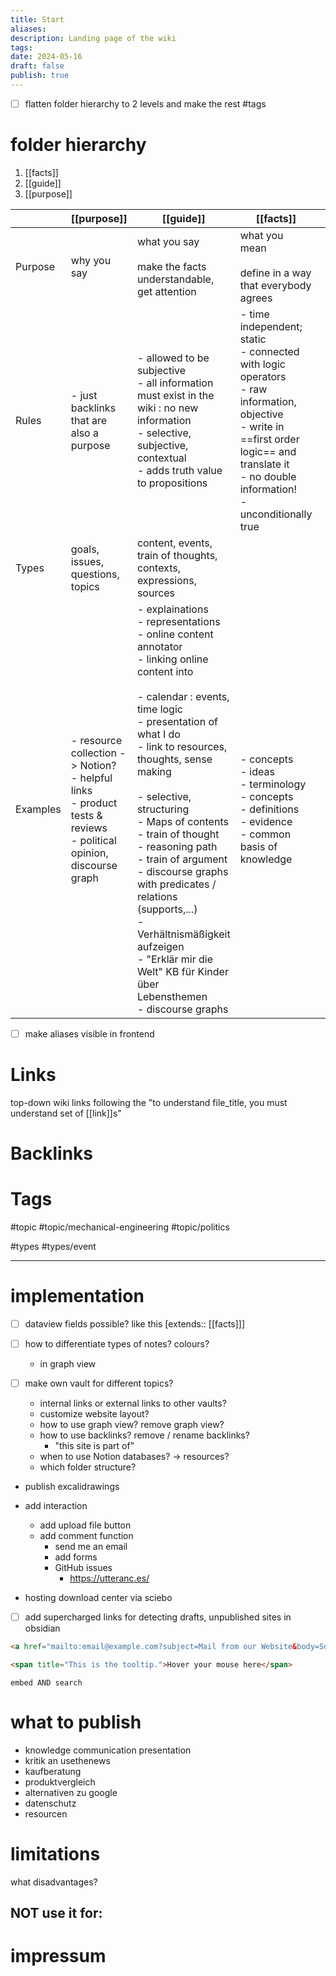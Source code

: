 ```yaml
---
title: Start
aliases: 
description: Landing page of the wiki
tags: 
date: 2024-05-16
draft: false
publish: true
---
```


- [ ] flatten folder hierarchy to 2 levels and make the rest #tags

# folder hierarchy
1. [[facts]]
2. [[guide]]
3. [[purpose]]

|          | [[purpose]]                                                                                                                      | [[guide]]                                                                                                                                                                                                                                                                                                                                                                                                                                                                                                                                               | [[facts]]                                                                                                                                                                                                 |     |
| -------- | -------------------------------------------------------------------------------------------------------------------------------- | ------------------------------------------------------------------------------------------------------------------------------------------------------------------------------------------------------------------------------------------------------------------------------------------------------------------------------------------------------------------------------------------------------------------------------------------------------------------------------------------------------------------------------------------------------- | --------------------------------------------------------------------------------------------------------------------------------------------------------------------------------------------------------- | --- |
| Purpose  | why you say                                                                                                                      | what you say<br><br>make the facts understandable, get attention                                                                                                                                                                                                                                                                                                                                                                                                                                                                                        | what you mean<br><br>define in a way that everybody agrees                                                                                                                                                |     |
| Rules    | - just backlinks that are also a purpose                                                                                         | - allowed to be subjective<br>- all information must exist in the wiki : no new information<br>- selective, subjective, contextual<br>- adds truth value to propositions                                                                                                                                                                                                                                                                                                                                                                                | - time independent; static<br>- connected with logic operators<br>- raw information, objective<br>- write in ==first order logic== and translate it<br>- no double information!<br>- unconditionally true |     |
| Types    | goals, issues, questions, topics                                                                                                 | content, events, train of thoughts, contexts, expressions, sources                                                                                                                                                                                                                                                                                                                                                                                                                                                                                      |                                                                                                                                                                                                           |     |
| Examples | - resource collection -> Notion?<br>    - helpful links<br>    - product tests & reviews<br>- political opinion, discourse graph | - explainations<br>- representations<br>- online content annotator<br>    - linking online content into<br><br>- calendar : events, time logic<br>    - presentation of what I do<br>    - link to resources, thoughts, sense making<br><br>- selective, structuring<br>	- Maps of contents<br>	- train of thought<br>	- reasoning path<br>	- train of argument  <br>	- discourse graphs with predicates / relations (supports,...)<br>- Verhältnismäßigkeit aufzeigen<br>- "Erklär mir die Welt" KB für Kinder über Lebensthemen<br>- discourse graphs | - concepts<br>- ideas<br>- terminology<br>- concepts<br>- definitions<br>- evidence<br>- common basis of knowledge                                                                                        |     |

- [ ] make aliases visible in frontend

# Links
top-down wiki links following the "to understand file_title, you must understand set of [[link]]s"


# Backlinks


# Tags

#topic
#topic/mechanical-engineering
#topic/politics

#types 
#types/event

---

# implementation

- [ ] dataview fields possible? like this [extends:: [[facts]]]

- [ ] how to differentiate types of notes? colours?
	- in graph view

- [ ] make own vault for different topics?
    - internal links or external links to other vaults?
    - customize website layout?
    - how to use graph view? remove graph view?
    - how to use backlinks? remove / rename backlinks?
        - "this site is part of"
    - when to use Notion databases? -> resources?
    - which folder structure?

- publish excalidrawings

- add interaction
    - add upload file button
    - add comment function
        - send me an email
        - add forms
        - GitHub issues
            - https://utteranc.es/

- hosting download center via sciebo

- [ ] add supercharged links for detecting drafts, unpublished sites in obsidian

```HTML
<a href="mailto:email@example.com?subject=Mail from our Website&body=Some body text here">Send Email</a>

<span title="This is the tooltip.">Hover your mouse here</span>
```


```query
embed AND search
```


# what to publish

- knowledge communication presentation
- kritik an usethenews
- kaufberatung
- produktvergleich
- alternativen zu google
- datenschutz
- resourcen


# limitations
what disadvantages?

NOT use it for:
- 


# impressum